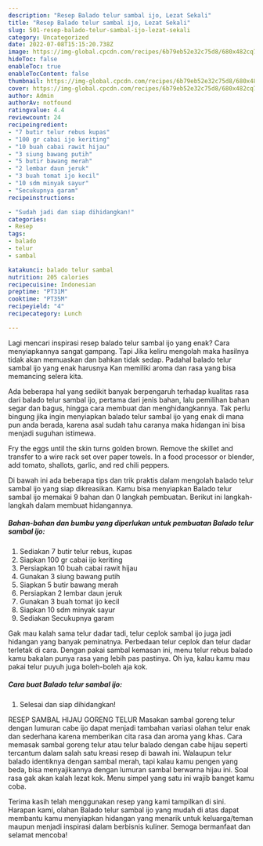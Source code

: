 ```yaml
---
description: "Resep Balado telur sambal ijo, Lezat Sekali"
title: "Resep Balado telur sambal ijo, Lezat Sekali"
slug: 501-resep-balado-telur-sambal-ijo-lezat-sekali
category: Uncategorized
date: 2022-07-08T15:15:20.738Z
image: https://img-global.cpcdn.com/recipes/6b79eb52e32c75d8/680x482cq70/balado-telur-sambal-ijo-foto-resep-utama.jpg
hideToc: false
enableToc: true
enableTocContent: false
thumbnail: https://img-global.cpcdn.com/recipes/6b79eb52e32c75d8/680x482cq70/balado-telur-sambal-ijo-foto-resep-utama.jpg
cover: https://img-global.cpcdn.com/recipes/6b79eb52e32c75d8/680x482cq70/balado-telur-sambal-ijo-foto-resep-utama.jpg
author: Admin
authorAv: notfound
ratingvalue: 4.4
reviewcount: 24
recipeingredient:
- "7 butir telur rebus kupas"
- "100 gr cabai ijo keriting"
- "10 buah cabai rawit hijau"
- "3 siung bawang putih"
- "5 butir bawang merah"
- "2 lembar daun jeruk"
- "3 buah tomat ijo kecil"
- "10 sdm minyak sayur"
- "Secukupnya garam"
recipeinstructions:

- "Sudah jadi dan siap dihidangkan!"
categories:
- Resep
tags:
- balado
- telur
- sambal

katakunci: balado telur sambal 
nutrition: 205 calories
recipecuisine: Indonesian
preptime: "PT31M"
cooktime: "PT35M"
recipeyield: "4"
recipecategory: Lunch

---
```



Lagi mencari inspirasi resep balado telur sambal ijo yang enak? Cara menyiapkannya sangat gampang. Tapi Jika keliru mengolah maka hasilnya tidak akan memuaskan dan bahkan tidak sedap. Padahal balado telur sambal ijo yang enak harusnya Kan memiliki aroma dan rasa yang bisa memancing selera kita.


Ada beberapa hal yang sedikit banyak berpengaruh terhadap kualitas rasa dari balado telur sambal ijo, pertama dari jenis bahan, lalu pemilihan bahan segar dan bagus, hingga cara membuat dan menghidangkannya. Tak perlu bingung jika ingin menyiapkan balado telur sambal ijo yang enak di mana pun anda berada, karena asal sudah tahu caranya maka hidangan ini bisa menjadi suguhan istimewa.

Fry the eggs until the skin turns golden brown. Remove the skillet and transfer to a wire rack set over paper towels. In a food processor or blender, add tomato, shallots, garlic, and red chili peppers.


Di bawah ini ada beberapa tips dan trik praktis dalam mengolah balado telur sambal ijo yang siap dikreasikan. Kamu bisa menyiapkan Balado telur sambal ijo memakai 9 bahan dan 0 langkah pembuatan. Berikut ini langkah-langkah dalam membuat hidangannya.

<!--inarticleads1-->

##### Bahan-bahan dan bumbu yang diperlukan untuk pembuatan Balado telur sambal ijo:

1. Sediakan 7 butir telur rebus, kupas
1. Siapkan 100 gr cabai ijo keriting
1. Persiapkan 10 buah cabai rawit hijau
1. Gunakan 3 siung bawang putih
1. Siapkan 5 butir bawang merah
1. Persiapkan 2 lembar daun jeruk
1. Gunakan 3 buah tomat ijo kecil
1. Siapkan 10 sdm minyak sayur
1. Sediakan Secukupnya garam


Gak mau kalah sama telur dadar tadi, telur ceplok sambal ijo juga jadi hidangan yang banyak peminatnya. Perbedaan telur ceplok dan telur dadar terletak di cara. Dengan pakai sambal kemasan ini, menu telur rebus balado kamu bakalan punya rasa yang lebih pas pastinya. Oh iya, kalau kamu mau pakai telur puyuh juga boleh-boleh aja kok. 

<!--inarticleads2-->

##### Cara buat Balado telur sambal ijo:


1. Selesai dan siap dihidangkan!

RESEP SAMBAL HIJAU GORENG TELUR Masakan sambal goreng telur dengan lumuran cabe ijo dapat menjadi tambahan variasi olahan telur enak dan sederhana karena memberikan cita rasa dan aroma yang khas. Cara memasak sambal goreng telur atau telur balado dengan cabe hijau seperti tercantum dalam salah satu kreasi resep di bawah ini. Walaupun telur balado identiknya dengan sambal merah, tapi kalau kamu pengen yang beda, bisa menyajikannya dengan lumuran sambal berwarna hijau ini. Soal rasa gak akan kalah lezat kok. Menu simpel yang satu ini wajib banget kamu coba. 

Terima kasih telah menggunakan resep yang kami tampilkan di sini. Harapan kami, olahan Balado telur sambal ijo yang mudah di atas dapat membantu kamu menyiapkan hidangan yang menarik untuk keluarga/teman maupun menjadi inspirasi dalam berbisnis kuliner. Semoga bermanfaat dan selamat mencoba!
